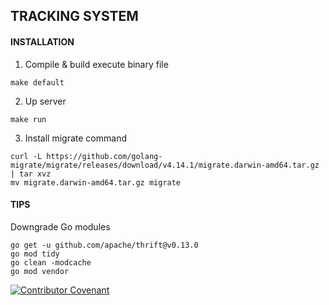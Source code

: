 ## TRACKING SYSTEM
#### INSTALLATION

1. Compile & build execute binary file
```
make default
```
2. Up server
```
make run
```
3. Install migrate command
```
curl -L https://github.com/golang-migrate/migrate/releases/download/v4.14.1/migrate.darwin-amd64.tar.gz | tar xvz
mv migrate.darwin-amd64.tar.gz migrate
```
#### TIPS

Downgrade Go modules
```
go get -u github.com/apache/thrift@v0.13.0
go mod tidy
go clean -modcache
go mod vendor
```

[![Contributor Covenant](https://img.shields.io/badge/Contributor%20Covenant-2.0-4baaaa.svg)](CODE_OF_CONDUCT.md)
